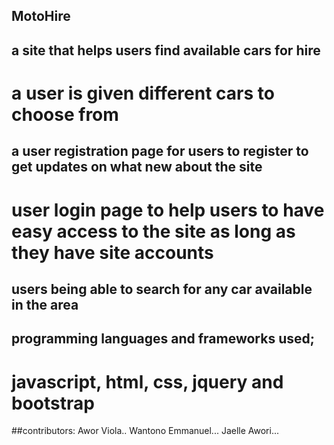 ## MotoHire
## a site that helps users find available cars for hire 
# a user is given different cars to choose from 
## a user registration page for users to register to get updates on what new about the site
# user login page to help users to have easy access to the site as long as they have site accounts
## users being able to search for any car available in the area
## programming languages and frameworks used;
# javascript, html, css, jquery and bootstrap
##contributors:
Awor Viola..
Wantono Emmanuel...
Jaelle Awori...
